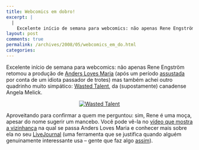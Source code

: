 ```yaml
---
title: Webcomics em dobro!
excerpt: |
  |
    Excelente início de semana para webcomics: não apenas Rene Engström retomou a produção de Anders Loves Maria (após um período assustada por conta de um idiota passador de trotes) mas também achei outro quadrinho muito simpático: Wasted Talent, da (supostamente)...
layout: post
comments: true
permalink: /archives/2008/05/webcomics_em_do.html
categories:
---
```

Excelente início de semana para webcomics: não apenas Rene Engström retomou a produção de [Anders Loves Maria][1] (após um período [assustada][2] por conta de um idiota passador de trotes) mas também achei outro quadrinho muito simpático: [Wasted Talent][3], da (supostamente) canadense Angela Melick.

<div style="text-align: center;">
  <a href="'http://picfu.com/link/11840/43733dab4d662f49'" title=''><img  border="0" src='http://images.frozenbear.com:9090/i/picfu0/2008/05/19/21/c/b/3/cb30161fd463217a42f34a3dd16b930e0_medium.jpg' alt='Wasted Talent' title='Wasted Talent - clique para ampliar' /></a>
</div>

Aproveitando para confirmar a quem me perguntou: sim, Rene é uma moça, apesar do nome sugerir um mancebo. Você pode vê-la no [vídeo que mostra a vizinhança][4] na qual se passa Anders Loves Maria e conhecer mais sobre ela no seu [LiveJournal][5] (uma ferramenta que se justifica quando alguém genuinamente interessante usa &#8211; gente que faz algo [assim][6]).

 [1]: http://anderslovesmaria.reneengstrom.com/
 [2]: //chester.me/archives/2008/05/anders_loves_ma.html
 [3]: http://wastedtalent.ca
 [4]: http://www.youtube.com/watch?v=7_zDQlSVkT0
 [5]: http://eggstorm.livejournal.com/
 [6]: http://eggstorm.livejournal.com/2631.html
